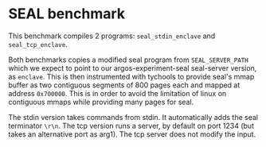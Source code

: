 # SEAL benchmark 

This benchmark compiles 2 programs: `seal_stdin_enclave` and `seal_tcp_enclave`.

Both benchmarks copies a modified seal program from `SEAL_SERVER_PATH` which we expect to point to our argos-experiment-seal seal-server version, as `enclave`.
This is then instrumented with tychools to provide seal's mmap buffer as two contiguous segments of 800 pages each and mapped at address `0x700000`.
This is in order to avoid the limitation of linux on contiguous mmaps while providing many pages for seal.

The stdin version takes commands from stdin. It automatically adds the seal terminator `\r\n`.
The tcp version runs a server, by default on port 1234 (but takes an alternative port as arg1).
The tcp server does not modify the input.
